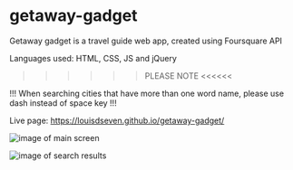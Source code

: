 # getaway-gadget
Getaway gadget is a travel guide web app, created using Foursquare API

Languages used: HTML, CSS, JS and jQuery

>>>>>> PLEASE NOTE <<<<<<

!!! When searching cities that have more than one word name, please use dash instead of space key !!!

Live page: https://louisdseven.github.io/getaway-gadget/

![image of main screen](https://imgur.com/9O0q6ye)

![image of search results](https://imgur.com/kByAfxf)
